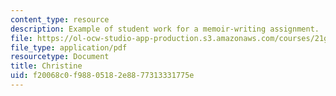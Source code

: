```yaml
---
content_type: resource
description: Example of student work for a memoir-writing assignment.
file: https://ol-ocw-studio-app-production.s3.amazonaws.com/courses/21g-011-topics-in-indian-popular-culture-spectacle-masala-and-genre-fall-2006/f20068c0f98805182e8877313331775e_MIT21G_011F06_christine.pdf
file_type: application/pdf
resourcetype: Document
title: Christine
uid: f20068c0-f988-0518-2e88-77313331775e
---
```

